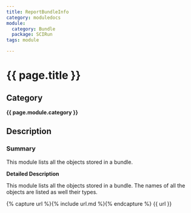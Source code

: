 ```yaml
---
title: ReportBundleInfo
category: moduledocs
module:
  category: Bundle
  package: SCIRun
tags: module

---
```


# {{ page.title }}

## Category

**{{ page.module.category }}**

## Description

### Summary

This module lists all the objects stored in a bundle.

**Detailed Description**

This module lists all the objects stored in a bundle. The names of all the objects are listed as well their types.

{% capture url %}{% include url.md %}{% endcapture %}
{{ url }}
